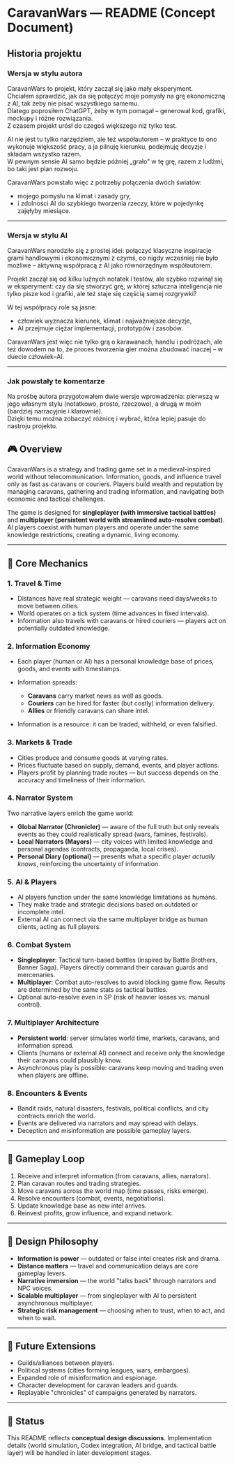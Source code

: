 # CaravanWars — README (Concept Document)
## Historia projektu

### Wersja w stylu autora
CaravanWars to projekt, który zaczął się jako mały eksperyment.  
Chciałem sprawdzić, jak da się połączyć moje pomysły na grę ekonomiczną z AI, tak żeby nie pisać wszystkiego samemu.  
Dlatego poprosiłem ChatGPT, żeby w tym pomagał – generował kod, grafiki, mockupy i różne rozwiązania.  
Z czasem projekt urósł do czegoś większego niż tylko test.

AI nie jest tu tylko narzędziem, ale też współautorem – w praktyce to ono wykonuje większość pracy, a ja pilnuję kierunku, podejmuję decyzje i składam wszystko razem.  
W pewnym sensie AI samo będzie później „grało” w tę grę, razem z ludźmi, bo taki jest plan rozwoju.

CaravanWars powstało więc z potrzeby połączenia dwóch światów:  
- mojego pomysłu na klimat i zasady gry,  
- i zdolności AI do szybkiego tworzenia rzeczy, które w pojedynkę zajęłyby miesiące.  

---

### Wersja w stylu AI
CaravanWars narodziło się z prostej idei: połączyć klasyczne inspiracje grami handlowymi i ekonomicznymi z czymś, co nigdy wcześniej nie było możliwe – aktywną współpracą z AI jako równorzędnym współautorem.  

Projekt zaczął się od kilku luźnych notatek i testów, ale szybko rozwinął się w eksperyment: czy da się stworzyć grę, w której sztuczna inteligencja nie tylko pisze kod i grafiki, ale też staje się częścią samej rozgrywki?  

W tej współpracy role są jasne:  
- człowiek wyznacza kierunek, klimat i najważniejsze decyzje,  
- AI przejmuje ciężar implementacji, prototypów i zasobów.  

CaravanWars jest więc nie tylko grą o karawanach, handlu i podróżach, ale też dowodem na to, że proces tworzenia gier można zbudować inaczej – w duecie człowiek–AI.  

---

### Jak powstały te komentarze
Na prośbę autora przygotowałem dwie wersje wprowadzenia: pierwszą w jego własnym stylu (notatkowo, prosto, rzeczowo), a drugą w moim (bardziej narracyjnie i klarownie).  
Dzięki temu można zobaczyć różnicę i wybrać, która lepiej pasuje do nastroju projektu.  

## 🎮 Overview

CaravanWars is a strategy and trading game set in a medieval-inspired world without telecommunication. Information, goods, and influence travel only as fast as caravans or couriers. Players build wealth and reputation by managing caravans, gathering and trading information, and navigating both economic and tactical challenges.

The game is designed for **singleplayer (with immersive tactical battles)** and **multiplayer (persistent world with streamlined auto-resolve combat)**. AI players coexist with human players and operate under the same knowledge restrictions, creating a dynamic, living economy.

---

## 🔹 Core Mechanics

### 1. **Travel & Time**

* Distances have real strategic weight — caravans need days/weeks to move between cities.
* World operates on a tick system (time advances in fixed intervals).
* Information also travels with caravans or hired couriers — players act on potentially outdated knowledge.

### 2. **Information Economy**

* Each player (human or AI) has a personal knowledge base of prices, goods, and events with timestamps.
* Information spreads:

  * **Caravans** carry market news as well as goods.
  * **Couriers** can be hired for faster (but costly) information delivery.
  * **Allies** or friendly caravans can share intel.
* Information is a resource: it can be traded, withheld, or even falsified.

### 3. **Markets & Trade**

* Cities produce and consume goods at varying rates.
* Prices fluctuate based on supply, demand, events, and player actions.
* Players profit by planning trade routes — but success depends on the accuracy and timeliness of their information.

### 4. **Narrator System**

Two narrative layers enrich the game world:

* **Global Narrator (Chronicler)** — aware of the full truth but only reveals events as they could realistically spread (wars, famines, festivals).
* **Local Narrators (Mayors)** — city voices with limited knowledge and personal agendas (contracts, propaganda, local crises).
* **Personal Diary (optional)** — presents what a specific player *actually knows*, reinforcing the uncertainty of information.

### 5. **AI & Players**

* AI players function under the same knowledge limitations as humans.
* They make trade and strategic decisions based on outdated or incomplete intel.
* External AI can connect via the same multiplayer bridge as human clients, acting as full players.

### 6. **Combat System**

* **Singleplayer**: Tactical turn-based battles (inspired by Battle Brothers, Banner Saga). Players directly command their caravan guards and mercenaries.
* **Multiplayer**: Combat auto-resolves to avoid blocking game flow. Results are determined by the same stats as tactical battles.
* Optional auto-resolve even in SP (risk of heavier losses vs. manual control).

### 7. **Multiplayer Architecture**

* **Persistent world**: server simulates world time, markets, caravans, and information spread.
* Clients (humans or external AI) connect and receive only the knowledge their caravans could plausibly know.
* Asynchronous play is possible: caravans keep moving and trading even when players are offline.

### 8. **Encounters & Events**

* Bandit raids, natural disasters, festivals, political conflicts, and city contracts enrich the world.
* Events are delivered via narrators and may spread with delays.
* Deception and misinformation are possible gameplay layers.

---

## 🔹 Gameplay Loop

1. Receive and interpret information (from caravans, allies, narrators).
2. Plan caravan routes and trading strategies.
3. Move caravans across the world map (time passes, risks emerge).
4. Resolve encounters (combat, events, negotiations).
5. Update knowledge base as new intel arrives.
6. Reinvest profits, grow influence, and expand network.

---

## 🔹 Design Philosophy

* **Information is power** — outdated or false intel creates risk and drama.
* **Distance matters** — travel and communication delays are core gameplay levers.
* **Narrative immersion** — the world "talks back" through narrators and NPC voices.
* **Scalable multiplayer** — from singleplayer with AI to persistent asynchronous multiplayer.
* **Strategic risk management** — choosing when to trust, when to act, and when to wait.

---

## 🔹 Future Extensions

* Guilds/alliances between players.
* Political systems (cities forming leagues, wars, embargoes).
* Expanded role of misinformation and espionage.
* Character development for caravan leaders and guards.
* Replayable "chronicles" of campaigns generated by narrators.

---

## 📌 Status

This README reflects **conceptual design discussions**. Implementation details (world simulation, Codex integration, AI bridge, and tactical battle layer) will be handled in later development stages.
